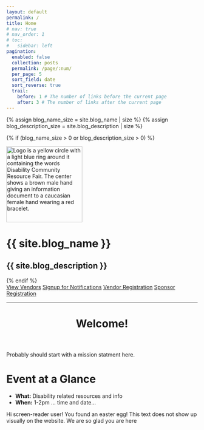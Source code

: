 ```yaml
---
layout: default
permalink: /
title: Home
# nav: true
# nav_order: 1
# toc:
#   sidebar: left
pagination:
  enabled: false
  collection: posts
  permalink: /page/:num/
  per_page: 5
  sort_field: date
  sort_reverse: true
  trail:
    before: 1 # The number of links before the current page
    after: 3 # The number of links after the current page
---
```


{% assign blog_name_size = site.blog_name | size %}
{% assign blog_description_size = site.blog_description | size %}

{% if (blog_name_size > 0 or blog_description_size > 0) %}

<div class="header-bar">
  <img src="{{ site.logo | prepend: '/assets/img/' | relative_url | bust_file_cache }}" style="height:200px" alt="Logo is a yellow circle with a light blue ring around it containing the words Disability Community Resource Fair. The center shows a brown male hand giving an information document to a caucasian female hand wearing a red bracelet."/>
  <h1>{{ site.blog_name }}</h1>
  <h2>{{ site.blog_description }}</h2>
</div>
{% endif %}

<div class="vendor-buttons btn-toolbar justify-content-center my-2">
  <a href="/vendors" class="btn btn-primary">View Vendors</a>
  <a href="/register" class="btn btn-success">Signup for Notifications</a>
  <a href="/vendors/register" class="btn btn-secondary">Vendor Registration</a>
  <a href="/sponsor" class="btn btn-info">Sponsor Registration</a>
</div>

<hr class="mt-0"/>
<div class="post">
  <header class="post-header text-center">
    <h1 class="post-title">
      <span>Welcome! </span>
    </h1>
  </header>
  <p class="home-body">Probably should start with a mission statment here.</p>
  <h1 class="post-title text-center">Event at a Glance</h1>
  <ul class="list-unstyled home_body">
    <li><b>What:</b> Disability related resources and info</li>
    <li><b>When:</b> 1-2pm ... time and date...</li>
  </ul>
  <element class="sr-only">
  Hi screen-reader user! You found an easter egg! This text does not show up visually on the website. We are so glad you are here
  </element>
</div>
